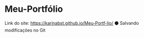 # Meu-Portfólio
Link do site: https://karinabst.github.io/Meu-Portf-lio/
⚫ Salvando modificações no Git
